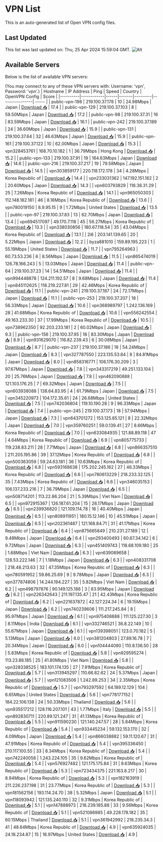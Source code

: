 # VPN List

This is an auto-generated list of Open VPN config files.

## Last Updated

This list was last updated on: Thu, 25 Apr 2024 15:59:04 GMT.
![Alt](https://repobeats.axiom.co/api/embed/186b98318ef1479477931607c1ad7d823f12451f.svg "Repobeats analytics image")

## Available Servers

Below is the list of available VPN servers:

(You may connect to any of these VPN servers with: Username: 'vpn', Password: 'vpn'.)
| Hostname | IP Address | Ping | Speed | Country | OpenVPN Config | Score |
|----------|------------|------|-------|---------|----------------| ----- |
| public-vpn-198 | 219.100.37.178 | 10 | 24.98Mbps | Japan | [Download 📥](./configs/server_0_JP.ovpn) | 17.4 |
| public-vpn-129 | 219.100.37.103 | 8 | 59.50Mbps | Japan | [Download 📥](./configs/server_1_JP.ovpn) | 17.2 |
| public-vpn-98 | 219.100.37.31 | 16 | 83.59Mbps | Japan | [Download 📥](./configs/server_2_JP.ovpn) | 16.1 |
| public-vpn-242 | 219.100.37.189 | 24 | 36.60Mbps | Japan | [Download 📥](./configs/server_3_JP.ovpn) | 15.9 |
| public-vpn-131 | 219.100.37.64 | 32 | 46.63Mbps | Japan | [Download 📥](./configs/server_4_JP.ovpn) | 15.9 |
| public-vpn-161 | 219.100.37.122 | 10 | 62.00Mbps | Japan | [Download 📥](./configs/server_5_JP.ovpn) | 15.3 |
| vpn328453761 | 168.70.10.182 | 1 | 36.79Mbps | Hong Kong | [Download 📥](./configs/server_6_HK.ovpn) | 15.2 |
| public-vpn-133 | 219.100.37.91 | 19 | 164.63Mbps | Japan | [Download 📥](./configs/server_7_JP.ovpn) | 14.6 |
| public-vpn-216 | 219.100.37.217 | 19 | 79.58Mbps | Japan | [Download 📥](./configs/server_8_JP.ovpn) | 14.5 |
| vpn303859177 | 220.118.172.178 | 34 | 4.28Mbps | Korea Republic of | [Download 📥](./configs/server_9_KR.ovpn) | 14.4 |
| vpn233031362 | 147.192.151.162 | 2 | 20.60Mbps | Japan | [Download 📥](./configs/server_10_JP.ovpn) | 14.3 |
| vpn603793829 | 118.38.31.29 | 25 | 7.26Mbps | Korea Republic of | [Download 📥](./configs/server_11_KR.ovpn) | 14.1 |
| vpn965050303 | 112.148.182.181 | 46 | 8.16Mbps | Korea Republic of | [Download 📥](./configs/server_12_KR.ovpn) | 13.6 |
| vpn780019150 | 8.9.95.15 | 9 | 1.72Mbps | United States | [Download 📥](./configs/server_13_US.ovpn) | 13.5 |
| public-vpn-97 | 219.100.37.83 | 13 | 62.70Mbps | Japan | [Download 📥](./configs/server_14_JP.ovpn) | 13.4 |
| vpn694517097 | 49.170.7.118 | 45 | 56.27Mbps | Korea Republic of | [Download 📥](./configs/server_15_KR.ovpn) | 13.3 |
| vpn338030856 | 180.67.118.54 | 35 | 43.04Mbps | Korea Republic of | [Download 📥](./configs/server_16_KR.ovpn) | 13.1 |
| 2i6 | 203.141.139.65 | 20 | 5.22Mbps | Japan | [Download 📥](./configs/server_17_JP.ovpn) | 12.2 |
| byza881010 | 159.89.195.223 | 1 | 55.19Mbps | United States | [Download 📥](./configs/server_18_US.ovpn) | 11.7 |
| vpn795264963 | 60.73.53.236 | 6 | 8.56Mbps | Japan | [Download 📥](./configs/server_19_JP.ovpn) | 11.5 |
| vpn865474019 | 126.78.166.243 | 5 | 13.03Mbps | Japan | [Download 📥](./configs/server_20_JP.ovpn) | 11.4 |
| public-vpn-64 | 219.100.37.23 | 14 | 54.51Mbps | Japan | [Download 📥](./configs/server_21_JP.ovpn) | 11.4 |
| vpn994448878 | 124.211.192.57 | 8 | 9.68Mbps | Japan | [Download 📥](./configs/server_22_JP.ovpn) | 11.4 |
| vpn845112625 | 118.219.227.81 | 29 | 42.46Mbps | Korea Republic of | [Download 📥](./configs/server_23_KR.ovpn) | 11.1 |
| public-vpn-241 | 219.100.37.187 | 24 | 72.17Mbps | Japan | [Download 📥](./configs/server_24_JP.ovpn) | 11.1 |
| public-vpn-253 | 219.100.37.207 | 18 | 56.33Mbps | Japan | [Download 📥](./configs/server_25_JP.ovpn) | 10.6 |
| vpn368989797 | 1.242.136.169 | 28 | 41.68Mbps | Korea Republic of | [Download 📥](./configs/server_26_KR.ovpn) | 10.6 |
| vpn556242554 | 49.163.233.30 | 37 | 17.99Mbps | Korea Republic of | [Download 📥](./configs/server_27_KR.ovpn) | 10.5 |
| vpn738962350 | 92.203.233.181 | 2 | 60.02Mbps | Japan | [Download 📥](./configs/server_28_JP.ovpn) | 9.3 |
| public-vpn-156 | 219.100.37.95 | 18 | 83.30Mbps | Japan | [Download 📥](./configs/server_29_JP.ovpn) | 8.9 |
| vpn931629070 | 116.82.239.43 | 6 | 30.08Mbps | Japan | [Download 📥](./configs/server_30_JP.ovpn) | 8.7 |
| public-vpn-237 | 219.100.37.186 | 18 | 54.24Mbps | Japan | [Download 📥](./configs/server_31_JP.ovpn) | 8.3 |
| vpn327787550 | 223.135.53.84 | 8 | 84.81Mbps | Japan | [Download 📥](./configs/server_32_JP.ovpn) | 8.0 |
| vpn858316771 | 106.176.30.209 | 3 | 97.67Mbps | Japan | [Download 📥](./configs/server_33_JP.ovpn) | 7.8 |
| vpn343317219 | 49.251.133.104 | 20 | 25.76Mbps | Japan | [Download 📥](./configs/server_34_JP.ovpn) | 7.8 |
| vpn462090888 | 121.103.176.25 | 7 | 69.32Mbps | Japan | [Download 📥](./configs/server_35_JP.ovpn) | 7.5 |
| vpn603938088 | 138.64.83.95 | 4 | 61.79Mbps | Japan | [Download 📥](./configs/server_36_JP.ovpn) | 7.5 |
| vpn345220973 | 104.172.35.61 | 24 | 26.68Mbps | United States | [Download 📥](./configs/server_37_US.ovpn) | 7.5 |
| vpn742036804 | 119.10.190.28 | 9 | 96.33Mbps | Japan | [Download 📥](./configs/server_38_JP.ovpn) | 7.4 |
| public-vpn-245 | 219.100.37.173 | 18 | 57.94Mbps | Japan | [Download 📥](./configs/server_39_JP.ovpn) | 7.3 |
| vpn643701272 | 153.125.85.121 | 8 | 22.32Mbps | Japan | [Download 📥](./configs/server_40_JP.ovpn) | 7.0 |
| vpn359760251 | 59.0.139.41 | 27 | 8.66Mbps | Korea Republic of | [Download 📥](./configs/server_41_KR.ovpn) | 7.0 |
| vpn633084935 | 121.88.89.118 | 47 | 4.64Mbps | Korea Republic of | [Download 📥](./configs/server_42_KR.ovpn) | 6.9 |
| vpn805775733 | 119.238.83.211 | 28 | 7.71Mbps | Japan | [Download 📥](./configs/server_43_JP.ovpn) | 6.8 |
| vpn866357510 | 211.205.195.86 | 39 | 37.12Mbps | Korea Republic of | [Download 📥](./configs/server_44_KR.ovpn) | 6.8 |
| vpn500363059 | 59.24.63.181 | 36 | 10.63Mbps | Korea Republic of | [Download 📥](./configs/server_45_KR.ovpn) | 6.8 |
| vpn593168638 | 175.202.245.162 | 27 | 46.33Mbps | Korea Republic of | [Download 📥](./configs/server_46_KR.ovpn) | 6.6 |
| vpn780613229 | 218.233.32.125 | 35 | 7.43Mbps | Korea Republic of | [Download 📥](./configs/server_47_KR.ovpn) | 6.6 |
| vpn346035153 | 106.137.233.216 | 7 | 36.79Mbps | Japan | [Download 📥](./configs/server_48_JP.ovpn) | 6.5 |
| vpn508714201 | 113.22.86.204 | 21 | 5.39Mbps | Viet Nam | [Download 📥](./configs/server_49_VN.ovpn) | 6.5 |
| vpn972915367 | 126.187.61.204 | 15 | 26.17Mbps | Japan | [Download 📥](./configs/server_50_JP.ovpn) | 6.5 |
| vpn239936820 | 121.109.114.78 | 16 | 40.40Mbps | Japan | [Download 📥](./configs/server_51_JP.ovpn) | 6.5 |
| vpn808911951 | 180.15.12.146 | 10 | 45.51Mbps | Japan | [Download 📥](./configs/server_52_JP.ovpn) | 6.5 |
| vpn202361487 | 121.168.84.71 | 31 | 41.17Mbps | Korea Republic of | [Download 📥](./configs/server_53_KR.ovpn) | 6.4 |
| vpn875665849 | 210.231.27.189 | 12 | 9.48Mbps | Japan | [Download 📥](./configs/server_54_JP.ovpn) | 6.4 |
| vpn293400493 | 60.67.34.142 | 6 | 9.72Mbps | Japan | [Download 📥](./configs/server_55_JP.ovpn) | 6.3 |
| vpn451409743 | 118.68.109.180 | 25 | 1.68Mbps | Viet Nam | [Download 📥](./configs/server_56_VN.ovpn) | 6.3 |
| vpn639089658 | 128.53.222.146 | 7 | 1.18Mbps | Japan | [Download 📥](./configs/server_57_JP.ovpn) | 6.3 |
| vpn408331708 | 218.48.213.63 | 32 | 47.35Mbps | Korea Republic of | [Download 📥](./configs/server_58_KR.ovpn) | 6.3 |
| vpn780591952 | 59.86.25.69 | 9 | 9.78Mbps | Japan | [Download 📥](./configs/server_59_JP.ovpn) | 6.3 |
| vpn377874806 | 14.244.194.227 | 35 | 5.82Mbps | Viet Nam | [Download 📥](./configs/server_60_VN.ovpn) | 6.2 |
| vpn498797876 | 90.149.125.188 | 3 | 83.95Mbps | Japan | [Download 📥](./configs/server_61_JP.ovpn) | 6.2 |
| vpn226342643 | 211.197.135.47 | 21 | 42.43Mbps | Korea Republic of | [Download 📥](./configs/server_62_KR.ovpn) | 6.2 |
| vpn221637872 | 42.127.224.34 | 6 | 19.15Mbps | Japan | [Download 📥](./configs/server_63_JP.ovpn) | 6.2 |
| vpn740239606 | 111.217.245.84 | 8 | 95.97Mbps | Japan | [Download 📥](./configs/server_64_JP.ovpn) | 6.1 |
| vpn975408888 | 111.125.227.30 | 3 | 8.11Mbps | India | [Download 📥](./configs/server_65_IN.ovpn) | 6.1 |
| vpn332746521 | 36.8.22.149 | 10 | 55.67Mbps | Japan | [Download 📥](./configs/server_66_JP.ovpn) | 6.1 |
| vpn139398051 | 123.0.70.182 | 5 | 5.13Mbps | Japan | [Download 📥](./configs/server_67_JP.ovpn) | 6.0 |
| vpn381204803 | 27.89.16.78 | 7 | 20.34Mbps | Japan | [Download 📥](./configs/server_68_JP.ovpn) | 6.0 |
| vpn104444090 | 110.8.136.50 | 28 | 5.83Mbps | Korea Republic of | [Download 📥](./configs/server_69_KR.ovpn) | 5.8 |
| vpn929595274 | 113.23.86.185 | 25 | 41.80Mbps | Viet Nam | [Download 📥](./configs/server_70_VN.ovpn) | 5.8 |
| vpn328338525 | 183.101.174.135 | 27 | 7.91Mbps | Korea Republic of | [Download 📥](./configs/server_71_KR.ovpn) | 5.7 |
| vpn313945297 | 110.66.82.62 | 24 | 5.37Mbps | Japan | [Download 📥](./configs/server_72_JP.ovpn) | 5.7 |
| vpn121083506 | 1.242.89.253 | 34 | 2.35Mbps | Korea Republic of | [Download 📥](./configs/server_73_KR.ovpn) | 5.7 |
| vpn793297592 | 64.189.12.129 | 104 | 6.65Mbps | United States | [Download 📥](./configs/server_74_US.ovpn) | 5.6 |
| vpn778177152 | 184.22.106.138 | 24 | 50.33Mbps | Thailand | [Download 📥](./configs/server_75_TH.ovpn) | 5.6 |
| vpn935517212 | 128.116.207.101 | 43 | 1.77Mbps | Italy | [Download 📥](./configs/server_76_IT.ovpn) | 5.5 |
| vpn892830711 | 220.89.121.247 | 31 | 41.13Mbps | Korea Republic of | [Download 📥](./configs/server_77_KR.ovpn) | 5.5 |
| vpn911590230 | 121.140.247.57 | 28 | 5.84Mbps | Korea Republic of | [Download 📥](./configs/server_78_KR.ovpn) | 5.4 |
| vpn933445234 | 59.132.153.170 | 32 | 4.09Mbps | Japan | [Download 📥](./configs/server_79_JP.ovpn) | 5.4 |
| vpn866038882 | 59.11.120.67 | 31 | 47.91Mbps | Korea Republic of | [Download 📥](./configs/server_80_KR.ovpn) | 5.4 |
| vpn395336450 | 210.117.100.55 | 33 | 8.34Mbps | Korea Republic of | [Download 📥](./configs/server_81_KR.ovpn) | 5.4 |
| vpn742240058 | 1.243.224.105 | 35 | 9.62Mbps | Korea Republic of | [Download 📥](./configs/server_82_KR.ovpn) | 5.4 |
| vpn576927482 | 121.175.175.84 | 31 | 9.63Mbps | Korea Republic of | [Download 📥](./configs/server_83_KR.ovpn) | 5.3 |
| vpn723434375 | 221.163.8.217 | 30 | 8.94Mbps | Korea Republic of | [Download 📥](./configs/server_84_KR.ovpn) | 5.3 |
| vpn182163919 | 211.226.237.198 | 31 | 23.77Mbps | Korea Republic of | [Download 📥](./configs/server_85_KR.ovpn) | 5.3 |
| vpn181562156 | 193.114.24.70 | 38 | 5.32Mbps | Japan | [Download 📥](./configs/server_86_JP.ovpn) | 5.1 |
| vpn118093942 | 121.135.240.110 | 32 | 9.31Mbps | Korea Republic of | [Download 📥](./configs/server_87_KR.ovpn) | 5.1 |
| vpn147888973 | 218.239.185.88 | 33 | 9.56Mbps | Korea Republic of | [Download 📥](./configs/server_88_KR.ovpn) | 5.1 |
| vpn521086985 | 49.228.178.182 | 35 | 60.15Mbps | Thailand | [Download 📥](./configs/server_89_TH.ovpn) | 5.1 |
| vpn361942992 | 218.235.34.3 | 41 | 48.64Mbps | Korea Republic of | [Download 📥](./configs/server_90_KR.ovpn) | 4.9 |
| vpn635924035 | 24.18.234.87 | 15 | 16.97Mbps | United States | [Download 📥](./configs/server_91_US.ovpn) | 4.9 |
